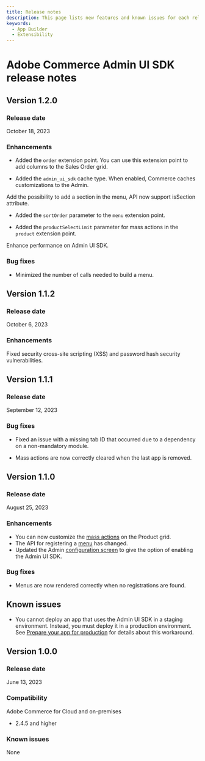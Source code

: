 ```yaml
---
title: Release notes
description: This page lists new features and known issues for each release of Adobe Commerce Admin UI SDK
keywords:
  - App Builder
  - Extensibility
---
```


# Adobe Commerce Admin UI SDK release notes

## Version 1.2.0

### Release date

October 18, 2023

### Enhancements

* Added the `order` extension point. You can use this extension point to add columns to the Sales Order grid. <!-- CEXT-2272 -->

* Added the `admin_ui_sdk` cache type. When enabled, Commerce caches customizations to the Admin. <!-- CEXT-2377 -->

Add the possibility to add a section in the menu, API now support isSection attribute. <!-- CEXT- -->

* Added the `sortOrder` parameter to the `menu` extension point. <!-- CEXT-2289 -->

* Added the `productSelectLimit` parameter for mass actions in the `product` extension point. <!-- CEXT-2357 -->

Enhance performance on Admin UI SDK. <!-- CEXT- -->

### Bug fixes

* Minimized the number of calls needed to build a menu. <!-- CEXT-2396 -->

## Version 1.1.2

### Release date

October 6, 2023

### Enhancements

Fixed security cross-site scripting (XSS) and password hash security vulnerabilities.

## Version 1.1.1

### Release date

September 12, 2023

### Bug fixes

* Fixed an issue with a missing tab ID that occurred due to a dependency on a non-mandatory module.

* Mass actions are now correctly cleared when the last app is removed.

## Version 1.1.0

### Release date

August 25, 2023

### Enhancements

* You can now customize the [mass actions](extension-points/product.md) on the Product grid.
* The API for registering a [menu](extension-points/menu.md) has changed.
* Updated the Admin [configuration screen](configuration.md) to give the option of enabling the Admin UI SDK.

### Bug fixes

* Menus are now rendered correctly when no registrations are found.

## Known issues

* You cannot deploy an app that uses the Admin UI SDK in a staging environment. Instead, you must deploy it in a production environment. See [Prepare your app for production](publish.md) for details about this workaround.

## Version 1.0.0

### Release date

June 13, 2023

### Compatibility

Adobe Commerce for Cloud and on-premises

*  2.4.5 and higher

### Known issues

None
